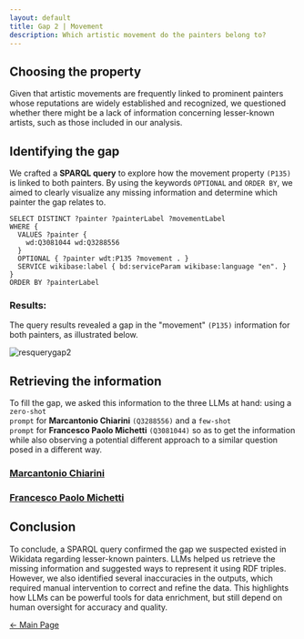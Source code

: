 ```yaml
---
layout: default
title: Gap 2 | Movement
description: Which artistic movement do the painters belong to? 
---
```


## Choosing the property

Given that artistic movements are frequently linked to prominent painters whose reputations are widely established and recognized, we questioned whether there might be a lack of information concerning lesser-known artists, such as those included in our analysis.

## Identifying the gap

We crafted a **SPARQL query** to explore how the movement property <code class="language-plaintext highlighter-rouge">(P135)</code> is linked to both painters. By using the keywords <code class="language-plaintext highlighter-rouge">OPTIONAL</code> and <code class="language-plaintext highlighter-rouge">ORDER BY</code>, we aimed to clearly visualize any missing information and determine which painter the gap relates to.

```sparql
SELECT DISTINCT ?painter ?painterLabel ?movementLabel
WHERE {
  VALUES ?painter {
    wd:Q3081044 wd:Q3288556
  }
  OPTIONAL { ?painter wdt:P135 ?movement . }
  SERVICE wikibase:label { bd:serviceParam wikibase:language "en". }
}
ORDER BY ?painterLabel
```

### Results:

The query results revealed a gap in the "movement" <code class="language-plaintext highlighter-rouge">(P135)</code> information for both painters, as illustrated below.

![resquerygap2](/abremipainters/assets/images/resquerygap2.png)

## Retrieving the information

To fill the gap, we asked this information to the three LLMs at hand: using a <code class="language-plaintext highlighter-rouge">zero-shot prompt</code> for **Marcantonio Chiarini** <code class="language-plaintext highlighter-rouge">(Q3288556)</code> and a <code class="language-plaintext highlighter-rouge">few-shot prompt</code> for **Francesco Paolo Michetti** <code class="language-plaintext highlighter-rouge">(Q3081044)</code> so as to get the information while also observing a potential different approach to a similar question posed in a different way.

### [Marcantonio Chiarini](./chiarini.md) 

### [Francesco Paolo Michetti](./michetti.md) 

## Conclusion 

To conclude, a SPARQL query confirmed the gap we suspected existed in Wikidata regarding lesser-known painters. LLMs helped us retrieve the missing information and suggested ways to represent it using RDF triples. However, we also identified several inaccuracies in the outputs, which required manual intervention to correct and refine the data. 
This highlights how LLMs can be powerful tools for data enrichment, but still depend on human oversight for accuracy and quality.

[← Main Page](./)
